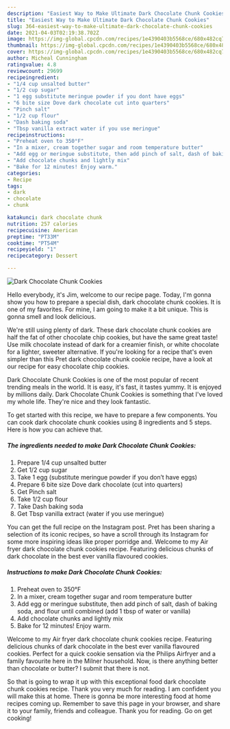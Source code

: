 ```yaml
---
description: "Easiest Way to Make Ultimate Dark Chocolate Chunk Cookies"
title: "Easiest Way to Make Ultimate Dark Chocolate Chunk Cookies"
slug: 364-easiest-way-to-make-ultimate-dark-chocolate-chunk-cookies
date: 2021-04-03T02:19:38.702Z
image: https://img-global.cpcdn.com/recipes/1e4390403b5568ce/680x482cq70/dark-chocolate-chunk-cookies-recipe-main-photo.jpg
thumbnail: https://img-global.cpcdn.com/recipes/1e4390403b5568ce/680x482cq70/dark-chocolate-chunk-cookies-recipe-main-photo.jpg
cover: https://img-global.cpcdn.com/recipes/1e4390403b5568ce/680x482cq70/dark-chocolate-chunk-cookies-recipe-main-photo.jpg
author: Micheal Cunningham
ratingvalue: 4.8
reviewcount: 29699
recipeingredient:
- "1/4 cup unsalted butter"
- "1/2 cup sugar"
- "1 egg substitute meringue powder if you dont have eggs"
- "6 bite size Dove dark chocolate cut into quarters"
- "Pinch salt"
- "1/2 cup flour"
- "Dash baking soda"
- "Tbsp vanilla extract water if you use meringue"
recipeinstructions:
- "Preheat oven to 350°F"
- "In a mixer, cream together sugar and room temperature butter"
- "Add egg or meringue substitute, then add pinch of salt, dash of baking soda, and flour until combined (add 1 tbsp of water or vanilla)"
- "Add chocolate chunks and lightly mix"
- "Bake for 12 minutes! Enjoy warm."
categories:
- Recipe
tags:
- dark
- chocolate
- chunk

katakunci: dark chocolate chunk 
nutrition: 257 calories
recipecuisine: American
preptime: "PT33M"
cooktime: "PT54M"
recipeyield: "1"
recipecategory: Dessert

---
```



![Dark Chocolate Chunk Cookies](https://img-global.cpcdn.com/recipes/1e4390403b5568ce/680x482cq70/dark-chocolate-chunk-cookies-recipe-main-photo.jpg)

Hello everybody, it's Jim, welcome to our recipe page. Today, I'm gonna show you how to prepare a special dish, dark chocolate chunk cookies. It is one of my favorites. For mine, I am going to make it a bit unique. This is gonna smell and look delicious.

We&#39;re still using plenty of dark. These dark chocolate chunk cookies are half the fat of other chocolate chip cookies, but have the same great taste! Use milk chocolate instead of dark for a creamier finish, or white chocolate for a lighter, sweeter alternative. If you&#39;re looking for a recipe that&#39;s even simpler than this Pret dark chocolate chunk cookie recipe, have a look at our recipe for easy chocolate chip cookies.

Dark Chocolate Chunk Cookies is one of the most popular of recent trending meals in the world. It is easy, it's fast, it tastes yummy. It is enjoyed by millions daily. Dark Chocolate Chunk Cookies is something that I've loved my whole life. They're nice and they look fantastic.


To get started with this recipe, we have to prepare a few components. You can cook dark chocolate chunk cookies using 8 ingredients and 5 steps. Here is how you can achieve that.

<!--inarticleads1-->

##### The ingredients needed to make Dark Chocolate Chunk Cookies:

1. Prepare 1/4 cup unsalted butter
1. Get 1/2 cup sugar
1. Take 1 egg (substitute meringue powder if you don’t have eggs)
1. Prepare 6 bite size Dove dark chocolate (cut into quarters)
1. Get Pinch salt
1. Take 1/2 cup flour
1. Take Dash baking soda
1. Get Tbsp vanilla extract (water if you use meringue)


You can get the full recipe on the Instagram post. Pret has been sharing a selection of its iconic recipes, so have a scroll through its Instagram for some more inspiring ideas like proper porridge and. Welcome to my Air fryer dark chocolate chunk cookies recipe. Featuring delicious chunks of dark chocolate in the best ever vanilla flavoured cookies. 

<!--inarticleads2-->

##### Instructions to make Dark Chocolate Chunk Cookies:

1. Preheat oven to 350°F
1. In a mixer, cream together sugar and room temperature butter
1. Add egg or meringue substitute, then add pinch of salt, dash of baking soda, and flour until combined (add 1 tbsp of water or vanilla)
1. Add chocolate chunks and lightly mix
1. Bake for 12 minutes! Enjoy warm.


Welcome to my Air fryer dark chocolate chunk cookies recipe. Featuring delicious chunks of dark chocolate in the best ever vanilla flavoured cookies. Perfect for a quick cookie sensation via the Philips Airfryer and a family favourite here in the Milner household. Now, is there anything better than chocolate or butter? I submit that there is not. 

So that is going to wrap it up with this exceptional food dark chocolate chunk cookies recipe. Thank you very much for reading. I am confident you will make this at home. There is gonna be more interesting food at home recipes coming up. Remember to save this page in your browser, and share it to your family, friends and colleague. Thank you for reading. Go on get cooking!

